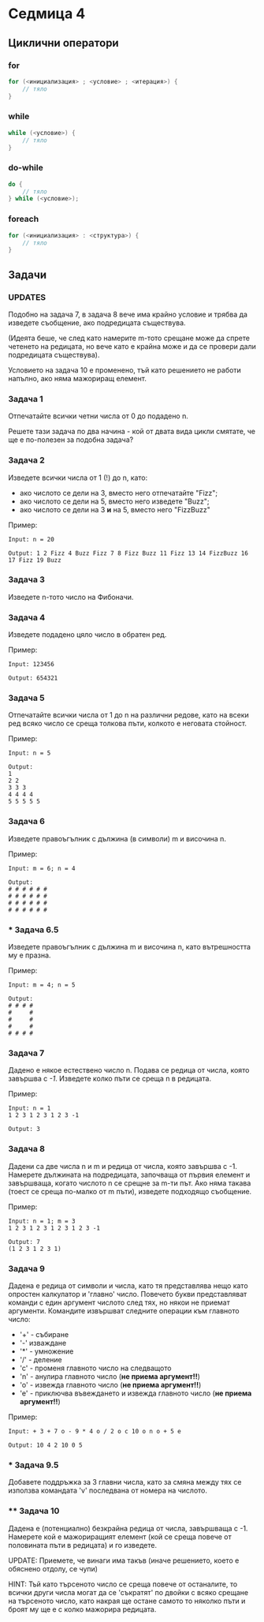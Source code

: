 # Седмица 4

## Циклични оператори

### for

```c++
for (<инициализация> ; <условие> ; <итерация>) {
    // тяло
}
```

### while

```c++
while (<условие>) {
    // тяло
}
```

### do-while

```c++
do {
    // тяло
} while (<условие>);
```

### foreach

```c++
for (<инициализация> : <структура>) {
    // тяло
}
```

## Задачи

### UPDATES

Подобно на задача 7, в задача 8 вече има крайно условие и трябва да изведете съобщение, ако подредицата съществува. 

(Идеята беше, че след като намерите m-тото срещане може да спрете четенето на редицата, но вече като е крайна може и да се провери дали подредицата съществува).

Условието на задача 10 е променено, тъй като решението не работи напълно, ако няма мажориращ елемент.

### Задача 1

Отпечатайте всички четни числа от 0 до подадено n.

Решете тази задача по два начина - кой от двата вида цикли смятате, че ще е по-полезен за подобна задача?

### Задача 2

Изведете всички числа от 1 (!) до n, като:

- ако числото се дели на 3, вместо него отпечатайте "Fizz";
- ако числото се дели на 5, вместо него изведете "Buzz";
- ако числото се дели на 3 **и** на 5, вместо него  "FizzBuzz"

Пример:

```text
Input: n = 20

Output: 1 2 Fizz 4 Buzz Fizz 7 8 Fizz Buzz 11 Fizz 13 14 FizzBuzz 16 17 Fizz 19 Buzz
```

### Задача 3

Изведете n-тото число на Фибоначи.

### Задача 4

Изведете подадено цяло число в обратен ред.

Пример:

```text
Input: 123456

Output: 654321
```

### Задача 5

Отпечатайте всички числа от 1 до n на различни редове, като на всеки ред всяко число се среща толкова пъти, колкото е неговата стойност.

Пример:

```text
Input: n = 5

Output:
1
2 2
3 3 3
4 4 4 4
5 5 5 5 5
```

### Задача 6

Изведете правоъгълник с дължина (в символи) m и височина n.

Пример:

```text
Input: m = 6; n = 4

Output:
# # # # # #
# # # # # #
# # # # # #
# # # # # #
```

### * Задача 6.5

Изведете правоъгълник с дължина m и височина n, като вътрешността му е празна.

Пример:

```text
Input: m = 4; n = 5

Output:
# # # #
#     #
#     #
#     #
# # # # 
```

### Задача 7

Дадено е някое естествено число n. Подава се редица от числа, която завършва с *-1*. Изведете колко пъти се среща n в редицата.

Пример:

```text
Input: n = 1
1 2 3 1 2 3 1 2 3 -1

Output: 3
```

### Задача 8

Дадени са две числа n и m и редица от числа, която завършва с -1. Намерете дължината на подредицата, започваща от първия елемент и завършваща, когато числото n се срещне за m-ти път. Ако няма такава (тоест се среща по-малко от m пъти), изведете подходящо съобщение.

Пример:

```text
Input: n = 1; m = 3
1 2 3 1 2 3 1 2 3 1 2 3 -1

Output: 7
(1 2 3 1 2 3 1)
```

### Задача 9

Дадена е редица от символи и числа, като тя представлява нещо като опростен калкулатор и 'главно' число. Повечето букви представляват команди с един аргумент числото след тях, но някои не приемат аргументи. Командите извършват следните операции към главното число:

- '+' - събиране
- '-' изваждане
- '*' - умножение
- '/' - деление
- 'c' - променя главното число на следващото
- 'n' - анулира главното число (**не приема аргумент!!**)
- 'o' - извежда главното число (**не приема аргумент!!**)
- 'e' - приключва въвеждането и извежда главното число (**не приема аргумент!!**)

Пример:

```text
Input: + 3 + 7 o - 9 * 4 o / 2 o c 10 o n o + 5 e

Output: 10 4 2 10 0 5
```

### * Задача 9.5

Добавете поддръжка за 3 главни числа, като за смяна между тях се използва командата 'v' последвана от номера на числото.

### ** Задача 10

Дадена е (потенциално) безкрайна редица от числа, завършваща с -1. Намерете кой е мажориращият елемент (кой се среща повече от половината пъти в редицата) и го изведете.

UPDATE: Приемете, че винаги има такъв (иначе решението, което е обяснено отдолу, се чупи)

HINT: Тъй като търсеното число се среща повече от останалите, то всички други числа могат да се 'съкратят' по двойки с всяко срещане на търсеното число, като накрая ще остане самото то няколко пъти и броят му ще е с колко мажорира редицата.
